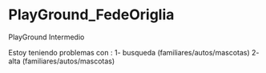 # PlayGround_FedeOriglia
PlayGround Intermedio

Estoy teniendo problemas con :
1- busqueda (familiares/autos/mascotas)
2- alta (familiares/autos/mascotas)
